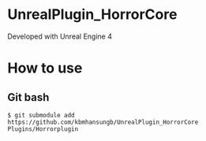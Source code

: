 # UnrealPlugin_HorrorCore

Developed with Unreal Engine 4

# How to use
## Git bash
```
$ git submodule add https://github.com/kbmhansungb/UnrealPlugin_HorrorCore Plugins/Horrorplugin
```

